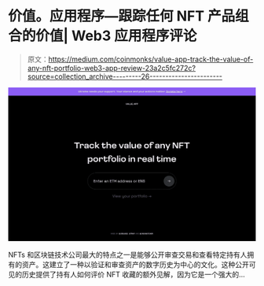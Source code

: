 # 价值。应用程序—跟踪任何 NFT 产品组合的价值| Web3 应用程序评论

> 原文：<https://medium.com/coinmonks/value-app-track-the-value-of-any-nft-portfolio-web3-app-review-23a2c5fc272c?source=collection_archive---------26----------------------->

![](img/c672b96d4c550342f69c7a2be94fa2be.png)

NFTs 和区块链技术公司最大的特点之一是能够公开审查交易和查看特定持有人拥有的资产。这建立了一种以验证和审查资产的数字历史为中心的文化。这种公开可见的历史提供了持有人如何评价 NFT 收藏的额外见解，因为它是一个强大的…